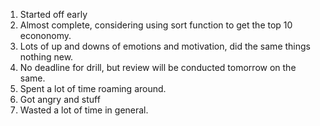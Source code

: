 1. Started off early
2. Almost complete, considering using sort function to get the top 10 econonomy.
3. Lots of up and downs of emotions and motivation, did the same things nothing new.
4. No deadline for drill, but review will be conducted tomorrow on the same.
5. Spent a lot of time roaming around.
6. Got angry and stuff
7. Wasted a lot of time in general.
